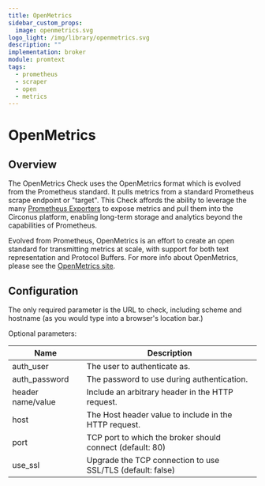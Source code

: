 ```yaml
---
title: OpenMetrics
sidebar_custom_props:
  image: openmetrics.svg
logo_light: /img/library/openmetrics.svg
description: ""
implementation: broker
module: promtext
tags:
  - prometheus
  - scraper
  - open
  - metrics
---
```


# OpenMetrics

## Overview

The OpenMetrics Check uses the OpenMetrics format which is evolved from the Prometheus standard. It pulls metrics from a standard Prometheus scrape endpoint or "target". This Check affords the ability to leverage the many [Prometheus Exporters](https://prometheus.io/docs/instrumenting/exporters/) to expose metrics and pull them into the Circonus platform, enabling long-term storage and analytics beyond the capabilities of Prometheus.

Evolved from Prometheus, OpenMetrics is an effort to create an open standard for transmitting metrics at scale, with support for both text representation and Protocol Buffers. For more info about OpenMetrics, please see the [OpenMetrics site](https://openmetrics.io/).

## Configuration

The only required parameter is the URL to check, including scheme and hostname (as you would type into a browser's location bar.)

Optional parameters:

| Name              | Description                                                |
| ----------------- | ---------------------------------------------------------- |
| auth_user         | The user to authenticate as.                               |
| auth_password     | The password to use during authentication.                 |
| header name/value | Include an arbitrary header in the HTTP request.           |
| host              | The Host header value to include in the HTTP request.      |
| port              | TCP port to which the broker should connect (default: 80)  |
| use_ssl           | Upgrade the TCP connection to use SSL/TLS (default: false) |
